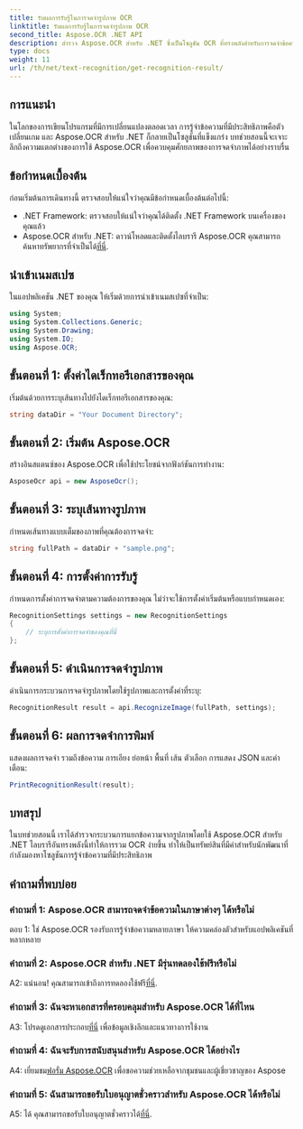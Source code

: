 ```yaml
---
title: รับผลการรับรู้ในการจดจำรูปภาพ OCR
linktitle: รับผลการรับรู้ในการจดจำรูปภาพ OCR
second_title: Aspose.OCR .NET API
description: สำรวจ Aspose.OCR สำหรับ .NET ซึ่งเป็นโซลูชัน OCR ที่ทรงพลังสำหรับการจดจำข้อความในรูปภาพได้อย่างราบรื่น
type: docs
weight: 11
url: /th/net/text-recognition/get-recognition-result/
---
```

## การแนะนำ

ในโลกของการเขียนโปรแกรมที่มีการเปลี่ยนแปลงตลอดเวลา การรู้จำข้อความที่มีประสิทธิภาพคือตัวเปลี่ยนเกม และ Aspose.OCR สำหรับ .NET ก็กลายเป็นโซลูชันที่แข็งแกร่ง บทช่วยสอนนี้จะเจาะลึกถึงความแตกต่างของการใช้ Aspose.OCR เพื่อควบคุมศักยภาพของการจดจำภาพได้อย่างราบรื่น

## ข้อกำหนดเบื้องต้น

ก่อนเริ่มต้นการเดินทางนี้ ตรวจสอบให้แน่ใจว่าคุณมีข้อกำหนดเบื้องต้นต่อไปนี้:

- .NET Framework: ตรวจสอบให้แน่ใจว่าคุณได้ติดตั้ง .NET Framework บนเครื่องของคุณแล้ว
-  Aspose.OCR สำหรับ .NET: ดาวน์โหลดและติดตั้งไลบรารี Aspose.OCR คุณสามารถค้นหาทรัพยากรที่จำเป็นได้[ที่นี่](https://releases.aspose.com/ocr/net/).

## นำเข้าเนมสเปซ

ในแอปพลิเคชัน .NET ของคุณ ให้เริ่มด้วยการนำเข้าเนมสเปซที่จำเป็น:

```csharp
using System;
using System.Collections.Generic;
using System.Drawing;
using System.IO;
using Aspose.OCR;
```

## ขั้นตอนที่ 1: ตั้งค่าไดเร็กทอรีเอกสารของคุณ

เริ่มต้นด้วยการระบุเส้นทางไปยังไดเร็กทอรีเอกสารของคุณ:

```csharp
string dataDir = "Your Document Directory";
```

## ขั้นตอนที่ 2: เริ่มต้น Aspose.OCR

สร้างอินสแตนซ์ของ Aspose.OCR เพื่อใช้ประโยชน์จากฟังก์ชันการทำงาน:

```csharp
AsposeOcr api = new AsposeOcr();
```

## ขั้นตอนที่ 3: ระบุเส้นทางรูปภาพ

กำหนดเส้นทางแบบเต็มของภาพที่คุณต้องการจดจำ:

```csharp
string fullPath = dataDir + "sample.png";
```

## ขั้นตอนที่ 4: การตั้งค่าการรับรู้

กำหนดการตั้งค่าการจดจำตามความต้องการของคุณ ไม่ว่าจะใช้การตั้งค่าเริ่มต้นหรือแบบกำหนดเอง:

```csharp
RecognitionSettings settings = new RecognitionSettings
{
    // ระบุการตั้งค่าการจดจำของคุณที่นี่
};
```

## ขั้นตอนที่ 5: ดำเนินการจดจำรูปภาพ

ดำเนินการกระบวนการจดจำรูปภาพโดยใช้รูปภาพและการตั้งค่าที่ระบุ:

```csharp
RecognitionResult result = api.RecognizeImage(fullPath, settings);
```

## ขั้นตอนที่ 6: ผลการจดจำการพิมพ์

แสดงผลการจดจำ รวมถึงข้อความ การเอียง ย่อหน้า พื้นที่ เส้น ตัวเลือก การแสดง JSON และคำเตือน:

```csharp
PrintRecognitionResult(result);
```

## บทสรุป

ในบทช่วยสอนนี้ เราได้สำรวจกระบวนการแยกข้อความจากรูปภาพโดยใช้ Aspose.OCR สำหรับ .NET ไลบรารีอันทรงพลังนี้ทำให้การรวม OCR ง่ายขึ้น ทำให้เป็นทรัพย์สินที่มีค่าสำหรับนักพัฒนาที่กำลังมองหาโซลูชันการรู้จำข้อความที่มีประสิทธิภาพ

## คำถามที่พบบ่อย

### คำถามที่ 1: Aspose.OCR สามารถจดจำข้อความในภาษาต่างๆ ได้หรือไม่

ตอบ 1: ใช่ Aspose.OCR รองรับการรู้จำข้อความหลายภาษา ให้ความคล่องตัวสำหรับแอปพลิเคชันที่หลากหลาย

### คำถามที่ 2: Aspose.OCR สำหรับ .NET มีรุ่นทดลองใช้ฟรีหรือไม่

 A2: แน่นอน! คุณสามารถเข้าถึงการทดลองใช้ฟรี[ที่นี่](https://releases.aspose.com/).

### คำถามที่ 3: ฉันจะหาเอกสารที่ครอบคลุมสำหรับ Aspose.OCR ได้ที่ไหน

 A3: โปรดดูเอกสารประกอบ[ที่นี่](https://reference.aspose.com/ocr/net/) เพื่อข้อมูลเชิงลึกและแนวทางการใช้งาน

### คำถามที่ 4: ฉันจะรับการสนับสนุนสำหรับ Aspose.OCR ได้อย่างไร

 A4: เยี่ยมชม[ฟอรั่ม Aspose.OCR](https://forum.aspose.com/c/ocr/16) เพื่อขอความช่วยเหลือจากชุมชนและผู้เชี่ยวชาญของ Aspose

### คำถามที่ 5: ฉันสามารถขอรับใบอนุญาตชั่วคราวสำหรับ Aspose.OCR ได้หรือไม่

 A5: ได้ คุณสามารถขอรับใบอนุญาตชั่วคราวได้[ที่นี่](https://purchase.aspose.com/temporary-license/).